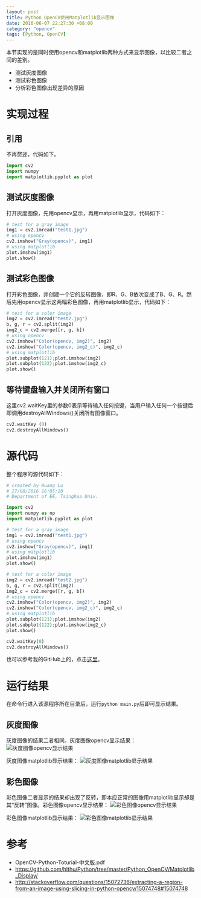 ```yaml
---
layout: post
title: Python OpenCV使用Matplotlib显示图像
date: 2016-06-07 22:27:30 +08:00
category: "opencv"
tags: [Python, OpenCV]
---
```


本节实现的是同时使用opencv和matplotlib两种方式来显示图像，以比较二者之间的差别。

- 测试灰度图像
- 测试彩色图像
- 分析彩色图像出现差异的原因


# 实现过程

## 引用
不再赘述，代码如下。

``` python
import cv2  
import numpy
import matplotlib.pyplot as plot
```

## 测试灰度图像
打开灰度图像，先用opencv显示，再用matplotlib显示，代码如下：

``` python
# test for a gray image
img1 = cv2.imread("test1.jpg")
# using opencv
cv2.imshow("Gray(opencv)", img1)
# using matplotlib
plot.imshow(img1)
plot.show()
```


## 测试彩色图像
打开彩色图像，并创建一个它的反转图像，即R、G、B依次变成了B、G、R。然后先用opencv显示这两幅彩色图像，再用matplotlib显示，代码如下：

``` python
# test for a color image
img2 = cv2.imread("test2.jpg")
b, g, r = cv2.split(img2)
img2_c = cv2.merge([r, g, b])
# using opencv
cv2.imshow("Color(opencv, img2)", img2)
cv2.imshow("Color(opencv, img2_c)", img2_c)
# using matplotlib
plot.subplot(121);plot.imshow(img2)
plot.subplot(122);plot.imshow(img2_c)
plot.show()
```

## 等待键盘输入并关闭所有窗口
这里cv2.waitKey里的参数0表示等待输入任何按键，当用户输入任何一个按键后即调用destroyAllWindows()关闭所有图像窗口。

``` python
cv2.waitKey (0)  
cv2.destroyAllWindows() 
```

# 源代码
整个程序的源代码如下：

``` python
# created by Huang Lu
# 27/08/2016 16:05:20
# Department of EE, Tsinghua Univ.

import cv2
import numpy as np
import matplotlib.pyplot as plot

# test for a gray image
img1 = cv2.imread("test1.jpg")
# using opencv
cv2.imshow("Gray(opencv)", img1)
# using matplotlib
plot.imshow(img1)
plot.show()

# test for a color image
img2 = cv2.imread("test2.jpg")
b, g, r = cv2.split(img2)
img2_c = cv2.merge([r, g, b])
# using opencv
cv2.imshow("Color(opencv, img2)", img2)
cv2.imshow("Color(opencv, img2_c)", img2_c)
# using matplotlib
plot.subplot(121);plot.imshow(img2)
plot.subplot(122);plot.imshow(img2_c)
plot.show()

cv2.waitKey(0)    
cv2.destroyAllWindows() 
```
也可以参考我的GitHub上的，点击[这里](https://github.com/hlthu/Python/tree/master/Python_OpenCV/Matplotlib_Display/)。

# 运行结果
在命令行进入该源程序所在目录后，运行`python main.py`后即可显示结果。

## 灰度图像
灰度图像的结果二者相同。灰度图像opencv显示结果：
![灰度图像opencv显示结果](https://raw.githubusercontent.com/hlthu/Python-OpenCV-Learn/master/Matplotlib_Display/Screenshot2.png)

灰度图像matplotlib显示结果：
![灰度图像matplotlib显示结果](https://raw.githubusercontent.com/hlthu/Python-OpenCV-Learn/master/Matplotlib_Display/Screenshot1.png)

## 彩色图像
彩色图像二者显示的结果却出现了反转，即本应正常的图像用matplotlib显示却是其“反转”图像。彩色图像opencv显示结果：
![彩色图像opencv显示结果](https://raw.githubusercontent.com/hlthu/Python-OpenCV-Learn/master/Matplotlib_Display/Screenshot3.png)

彩色图像matplotlib显示结果：
![彩色图像matplotlib显示结果](https://raw.githubusercontent.com/hlthu/Python-OpenCV-Learn/master/Matplotlib_Display/Screenshot4.png)

# 参考
- OpenCV-Python-Toturial-中文版.pdf
- https://github.com/hlthu/Python/tree/master/Python_OpenCV/Matplotlib_Display/
- http://stackoverflow.com/questions/15072736/extracting-a-region-from-an-image-using-slicing-in-python-opencv/15074748#15074748